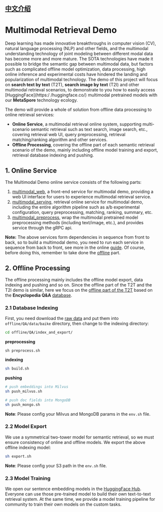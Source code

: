 ## [中文介绍](README-CN.md)

# Multimodal Retrieval Demo

Deep learning has made innovative breakthroughs in computer vision (CV), natural language processing (NLP) and other fields, and the multimodal understanding technology of joint modeling between different modal data has become more and more mature. The SOTA technologies have made it possible to bridge the semantic gap between multimodal data, but factors such as complicated offline model optimization, data processing, high online inference and experimental costs have hindered the landing and popularization of multimodal technology. The demo of this project will focus on **search text by text** (T2T), **search image by text** (T2I) and other multimodal retrieval scenarios, to demonstrate to you how to easily access [HuggingFace](https:/ /huggingface.co/) multimodal pretrained models with our **MetaSpore** technology ecology.

The demo will provide a whole of solution from offline data processing to online retrieval services:

- **Online Service**, a multimodal retrieval online system, supporting multi-scenario semantic retrieval such as text search, image search, etc., covering retrieval web UI, query preprocessing, retrieval matching/ranking algorithm and other services.
- **Offline Processing**, covering the offline part of each semantic retrieval scenario of the demo, mainly including offline model training and export, retrieval database indexing and pushing.

## 1. Online Service

The Multimodal Demo online service consists of the following parts:

1. [multimodal_web](online/multimodal_web), a front-end service for multimodal demo, providing a web UI interface for users to experience multimodal retrieval service.
2. [multimodal_serving](online/multimodal_serving), retrieval online service for multimodal demo, including the entire algorithm pipeline such as a/b experimental configuration, query preprocessing, matching, ranking, summary, etc.
3. [multimodal_preprocess](online/multimodal_preprocess), wrap the multimodal pretrained model preprocessing methods (including text/image, etc.), and provides service through the gRPC api.

**Note:** The above services form dependencies in sequence from front to back, so to build a multimodal demo, you need to run each service in sequence from back to front, see more in the online [guide](online/README.md). Of course, before doing this, remember to take done the [offline](./offline) part.

## 2. Offline Processing

The offline processing mainly includes the offline model export, data indexing and pushing and so on. Since the offline part of the T2T and the T2I demo is similar, here we focus on the [offline part of the T2T](offline/QA/README.md) based on the **Encyclopedia Q&A** [database](https://github.com/brightmart/nlp_chinese_corpus#3%E7%99%BE%E7%A7%91%E7%B1%BB%E9%97%AE%E7%AD%94json%E7%89%88baike2018qa).

### 2.1 Database Indexing

First, you need download the [raw data](https://github.com/brightmart/nlp_chinese_corpus#3%E7%99%BE%E7%A7%91%E7%B1%BB%E9%97%AE%E7%AD%94json%E7%89%88baike2018qa) and put them into `offline/QA/data/baike` directory, then change to the indexing directory:

```bash
cd offline/QA/index_and_export/
```

**preprocessing**

```
sh preprocess.sh
```

**indexing**

```bash
sh build.sh
```

**pushing**

```bash
# push embeddings into Milvus
sh push_milvus.sh

# push doc fields into MongoDB
sh push_mongo.sh
```

**Note**: Please config your Milvus and MongoDB params in the `env.sh` file.

### 2.2 Model Export

We use a symmetrical two-tower model for semantic retrieval, so we must ensure consistency of online and offline models. We export the above offline indexing model:

```bash
sh export.sh
```

**Note**: Please config your S3 path in the `env.sh` file.

### 2.3 Model Training

We open our sentence embedding models in the [HuggingFace Hub](https://huggingface.co/DMetaSoul). Everyone can use those pre-trained model to build their own text-to-text retrieval system. At the same time, we provide a model training pipeline for community to train their own models on the custom tasks.